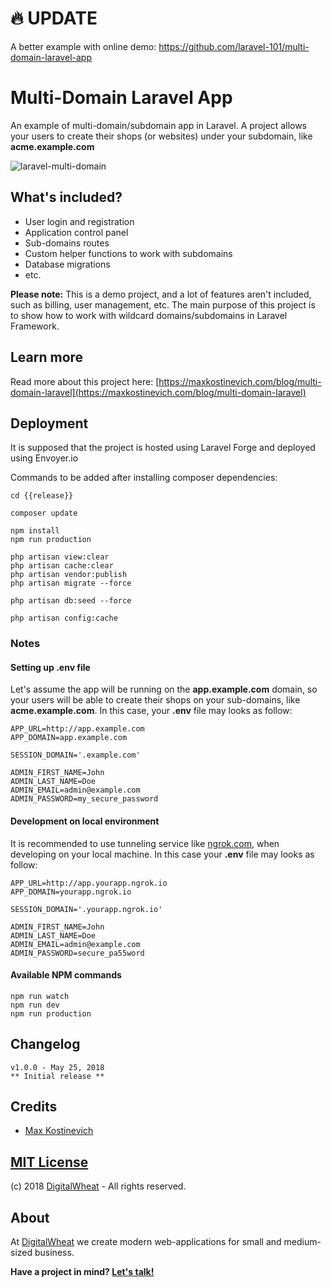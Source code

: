 # 🔥 UPDATE
A better example with online demo: https://github.com/laravel-101/multi-domain-laravel-app

# Multi-Domain Laravel App
An example of multi-domain/subdomain app in Laravel.
A project allows your users to create their shops (or websites) under your subdomain, like **acme.example.com**

![laravel-multi-domain](https://user-images.githubusercontent.com/10295466/40539905-e452f7d6-601e-11e8-81a3-3f7200055ffa.png)

## What's included?

- User login and registration
- Application control panel
- Sub-domains routes
- Custom helper functions to work with subdomains
- Database migrations
- etc.

**Please note:** This is a demo project, and a lot of features aren't included, such as billing, user management, etc. The main purpose of this project is to show how to work with wildcard domains/subdomains in Laravel Framework.

## Learn more
Read more about this project here: [https://maxkostinevich.com/blog/multi-domain-laravel](https://maxkostinevich.com/blog/multi-domain-laravel)

## Deployment
It is supposed that the project is hosted using Laravel Forge and deployed using Envoyer.io

Commands to be added after installing composer dependencies:
```
cd {{release}}

composer update

npm install
npm run production

php artisan view:clear
php artisan cache:clear
php artisan vendor:publish
php artisan migrate --force

php artisan db:seed --force

php artisan config:cache
```

### Notes
#### Setting up .env file
Let's assume the app will be running on the **app.example.com** domain, so your users will be able to create their shops on your sub-domains, like **acme.example.com**.
In this case, your **.env** file may looks as follow:
```
APP_URL=http://app.example.com
APP_DOMAIN=app.example.com

SESSION_DOMAIN='.example.com'

ADMIN_FIRST_NAME=John
ADMIN_LAST_NAME=Doe
ADMIN_EMAIL=admin@example.com
ADMIN_PASSWORD=my_secure_password
```

#### Development on local environment
It is recommended to use tunneling service like [ngrok.com](https://ngrok.com), when developing on your local machine. In this case your **.env** file may looks as follow:

```
APP_URL=http://app.yourapp.ngrok.io
APP_DOMAIN=yourapp.ngrok.io

SESSION_DOMAIN='.yourapp.ngrok.io'

ADMIN_FIRST_NAME=John
ADMIN_LAST_NAME=Doe
ADMIN_EMAIL=admin@example.com
ADMIN_PASSWORD=secure_pa55word
```

#### Available NPM commands
```
npm run watch
npm run dev
npm run production
```

## Changelog
```
v1.0.0 - May 25, 2018
** Initial release **
```

## Credits
- [Max Kostinevich](https://maxkostinevich.com)

## [MIT License](https://opensource.org/licenses/MIT)
(c) 2018  [DigitalWheat](https://digitalwheat.com) - All rights reserved.

## About
At [DigitalWheat](https://digitalwheat.com) we create modern web-applications for small and medium-sized business. 

**Have a project in mind? [Let's talk!](https://digitalwheat.com/get-quote)**
